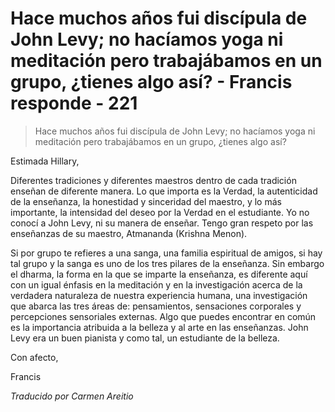 # Hace muchos años fui discípula de John Levy; no hacíamos yoga ni meditación pero trabajábamos en un grupo, ¿tienes algo así? - Francis responde - 221

>Hace muchos años fui discípula de John Levy; no hacíamos yoga ni meditación pero trabajábamos en un grupo, ¿tienes algo así?

Estimada Hillary,

Diferentes tradiciones y diferentes maestros dentro de cada tradición enseñan de diferente manera. Lo que importa es la Verdad, la autenticidad de la enseñanza, la honestidad y sinceridad del maestro, y lo más importante, la intensidad del deseo por la Verdad en el estudiante. Yo no conocí a John Levy, ni su manera de enseñar. Tengo gran respeto por las enseñanzas de su maestro, Atmananda (Krishna Menon).

Si por grupo te refieres a una sanga, una familia espiritual de amigos, si hay tal grupo y la sanga es uno de los tres pilares de la enseñanza. Sin embargo el dharma, la forma en la que se imparte la enseñanza, es diferente aquí con un igual énfasis en la meditación y en la investigación acerca de la verdadera naturaleza de nuestra experiencia humana, una investigación que abarca las tres áreas de: pensamientos, sensaciones corporales y percepciones sensoriales externas. Algo que puedes encontrar en común es la importancia atribuida a la belleza y al arte en las enseñanzas. John Levy era un buen pianista y como tal, un estudiante de la belleza.

Con afecto,

Francis

_Traducido por Carmen Areitio_